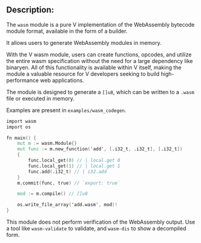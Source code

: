 ## Description:

The `wasm` module is a pure V implementation of the WebAssembly bytecode module format, 
available in the form of a builder.

It allows users to generate WebAssembly modules in memory. 

With the V wasm module, users can create functions, opcodes, and utilize the entire wasm
specification without the need for a large dependency like binaryen. All of this 
functionality is available within V itself, making the module a valuable resource for
V developers seeking to build high-performance web applications.

The module is designed to generate a `[]u8`, which can be written to a `.wasm` file
or executed in memory.

Examples are present in `examples/wasm_codegen`.

```v
import wasm
import os

fn main() {
	mut m := wasm.Module{}
	mut func := m.new_function('add', [.i32_t, .i32_t], [.i32_t])
	{
		func.local_get(0) // | local.get 0
		func.local_get(1) // | local.get 1
		func.add(.i32_t) // | i32.add
	}
	m.commit(func, true) // `export: true`

	mod := m.compile() // []u8

	os.write_file_array('add.wasm', mod)!
}
```

This module does not perform verification of the WebAssembly output.
Use a tool like `wasm-validate` to validate, and `wasm-dis` to show a decompiled form.
